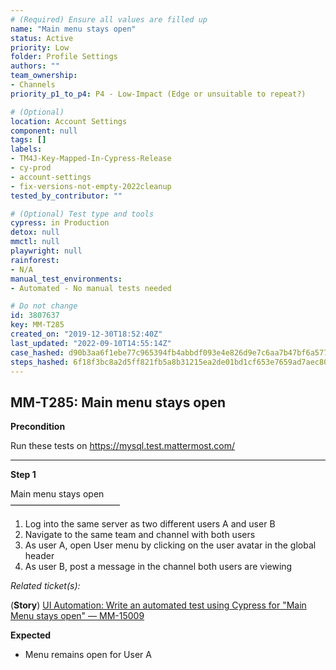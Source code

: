```yaml
---
# (Required) Ensure all values are filled up
name: "Main menu stays open"
status: Active
priority: Low
folder: Profile Settings
authors: ""
team_ownership: 
- Channels
priority_p1_to_p4: P4 - Low-Impact (Edge or unsuitable to repeat?)

# (Optional)
location: Account Settings
component: null
tags: []
labels: 
- TM4J-Key-Mapped-In-Cypress-Release
- cy-prod
- account-settings
- fix-versions-not-empty-2022cleanup
tested_by_contributor: ""

# (Optional) Test type and tools
cypress: in Production
detox: null
mmctl: null
playwright: null
rainforest: 
- N/A
manual_test_environments: 
- Automated - No manual tests needed

# Do not change
id: 3807637
key: MM-T285
created_on: "2019-12-30T18:52:40Z"
last_updated: "2022-09-10T14:55:14Z"
case_hashed: d90b3aa6f1ebe77c965394fb4abbdf093e4e826d9e7c6aa7b47bf6a577de7bd86ab78b23d53c5661618b850c8f9ee0c7
steps_hashed: 6f18f3bc8a2d5ff821fb5a8b31215ea2de01bd1cf653e7659ad7aec80362f07b8b3eccfa8848adde88f8e0c1fa1b5374
---
```


<!-- (Auto-generated) Based on frontmatter's "key" and "name" -->

## MM-T285: Main menu stays open

**Precondition**

Run these tests on <https://mysql.test.mattermost.com/>

---

**Step 1**

Main menu stays open\
–––––––––––––––––––––––––

1. Log into the same server as two different users A and user B
2. Navigate to the same team and channel with both users
3. As user A, open User menu by clicking on the user avatar in the global header
4. As user B, post a message in the channel both users are viewing

_Related ticket(s):_

(**Story**) [UI Automation: Write an automated test using Cypress for "Main Menu stays open" — MM-15009](https://mattermost.atlassian.net/browse/MM-15009)

**Expected**

- Menu remains open for User A
